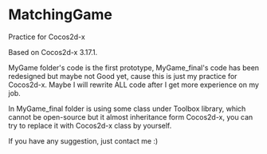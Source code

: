# MatchingGame

Practice for Cocos2d-x

Based on Cocos2d-x 3.17.1.

MyGame folder's code is the first prototype, MyGame_final's code has been redesigned but maybe not Good yet, cause this is just my practice for Cocos2d-x. Maybe I will rewrite ALL code after I get more experience on my job.

In MyGame_final folder is using some class under Toolbox library, which cannot be open-source but it almost inheritance form Cocos2d-x, you can try to replace it with Cocos2d-x class by yourself.

If you have any suggestion, just contact me :)
